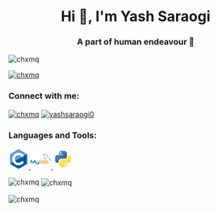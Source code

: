<h1 align="center">Hi 👋, I'm Yash Saraogi</h1>
<h3 align="center">A part of human endeavour 🚀</h3>

<p align="left"> <img src="https://komarev.com/ghpvc/?username=chxmq&label=Profile%20views&color=0e75b6&style=flat" alt="chxmq" /> </p>

<p align="left"> <a href="https://github.com/ryo-ma/github-profile-trophy"><img src="https://github-profile-trophy.vercel.app/?username=chxmq" alt="chxmq" /></a> </p>

<h3 align="left">Connect with me:</h3>
<p align="left">
<a href="https://twitter.com/chxmq" target="blank"><img align="center" src="https://raw.githubusercontent.com/rahuldkjain/github-profile-readme-generator/master/src/images/icons/Social/twitter.svg" alt="chxmq" height="30" width="40" /></a>
<a href="https://linkedin.com/in/yashsaraogi0" target="blank"><img align="center" src="https://raw.githubusercontent.com/rahuldkjain/github-profile-readme-generator/master/src/images/icons/Social/linked-in-alt.svg" alt="yashsaraogi0" height="30" width="40" /></a>
</p>

<h3 align="left">Languages and Tools:</h3>
<p align="left"> <a href="https://www.cprogramming.com/" target="_blank" rel="noreferrer"> <img src="https://raw.githubusercontent.com/devicons/devicon/master/icons/c/c-original.svg" alt="c" width="40" height="40"/> </a> <a href="https://www.mysql.com/" target="_blank" rel="noreferrer"> <img src="https://raw.githubusercontent.com/devicons/devicon/master/icons/mysql/mysql-original-wordmark.svg" alt="mysql" width="40" height="40"/> </a> <a href="https://www.python.org" target="_blank" rel="noreferrer"> <img src="https://raw.githubusercontent.com/devicons/devicon/master/icons/python/python-original.svg" alt="python" width="40" height="40"/> </a> </p>

<p><img align="left" src="https://github-readme-stats.vercel.app/api/top-langs?username=chxmq&show_icons=true&locale=en&layout=compact" alt="chxmq" /></p>

<p>&nbsp;<img align="center" src="https://github-readme-stats.vercel.app/api?username=chxmq&show_icons=true&locale=en" alt="chxmq" /></p>

<p><img align="center" src="https://github-readme-streak-stats.herokuapp.com/?user=chxmq&" alt="chxmq" /></p>
